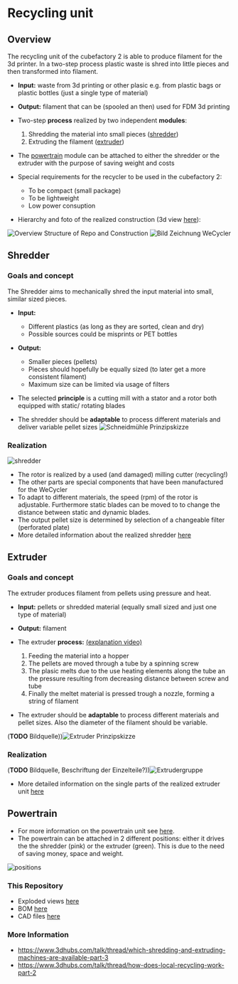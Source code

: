 # Recycling unit
## Overview

 The recycling unit of the cubefactory 2 is able to produce filament for the 3d printer. In a two-step process plastic waste is shred into little pieces and then transformed into filament.

+ __Input:__ waste from 3d printing or other plasic e.g. from plastic bags or plastic bottles (just a single type of material)

+ __Output:__ filament that can be (spooled an then) used for FDM 3d printing 

+ Two-step __process__ realized by two independent __modules__: 
	1. Shredding the material into small pieces ([shredder](#Shredder)) 
	2. Extruding the filament ([extruder](#Extruder))

+ The [powertrain](#Power) module can be attached to either the shredder or the extruder with the purpose of saving weight and costs

+ Special requirements for the recycler to be used in the cubefactory 2:
	+ To be compact (small package)
	+ To be lightweight
	+ Low power consuption 

+ Hierarchy and foto of the realized construction (3d view [here](CAD/CAD(stl)/00_00_00-wecycler.STL)):

 ![Overview Structure of Repo and Construction](images/WeCycler_structure.png)
![Bild Zeichnung WeCycler](images/wecycler_foto.jpg)

## Shredder <a name="Shredder"></a>
### Goals and concept
The Shredder aims to mechanically shred the input material into small, similar sized pieces.

+ __Input:__ 
	+ Different plastics (as long as they are sorted, clean and dry)
	+ Possible sources could be misprints or PET bottles
+ __Output:__
	+ Smaller pieces (pellets)
	+ Pieces should hopefully be equally sized (to later get a more consistent filament)
	+ Maximum size can be limited via usage of filters
	
+ The selected __principle__ is a cutting mill with a stator and a rotor both equipped with static/ rotating blades 
+ The shredder should be __adaptable__ to process different materials and deliver variable pellet sizes
![Schneidmühle Prinzipskizze](images/Schneidmuehle_prinzip_quelle.jpg)

### Realization
![shredder](images/shredder2.png)
+ The rotor is realized by a used (and damaged) milling cutter  (recycling!) 
+ The other parts are special components that have been manufactured for the WeCycler
+ To adapt to different materials, the speed (rpm) of the rotor is adjustable. Furthermore static blades can be moved to to change the distance between static and dynamic blades.
+ The output pellet size is determined by selection of a changeable filter (perforated plate)
+ More detailed information about the realized shredder [here](Shredder_Info.md)
 
## Extruder <a name="Extruder"></a>
### Goals and concept
The extruder produces filament from pellets using pressure and heat.

+ __Input:__ pellets or shredded material (equally small sized and just one type of material)
+ __Output:__ filament
+  The extruder __process:__ [(explanation video)](https://www.youtube.com/watch?v=WaB-dsB1Kfk)

	1. Feeding the material into a hopper
	2. The pellets are moved through a tube by a spinning screw
	3. The plasic melts due to the use heating elements along the tube an the pressure resulting from decreasing distance between screw and tube
	4. Finally the meltet material is pressed trough a nozzle, forming a string of filament
	 
+ The extruder should be __adaptable__ to process different materials and pellet sizes. Also the diameter of the filament should be variable.

(__TODO__ Bildquelle))![Extruder Prinzipskizze](images/Extruderschema2.jpg)

### Realization 
(__TODO__ Bildquelle, Beschriftung der Einzelteile?))![Extrudergruppe](images/Extruderbaugruppe.jpg)

+ More detailed information on the single parts of the realized extruder unit [here](Extruder_Info.md)
 
## Powertrain <a name="Power"></a>
+ For more information on the powertrain unit see [here](Powertrain_Info.md).
+ The powertrain can be attached in 2 different positions: either it drives the the shredder (pink) or the extruder (green). This is due to the need of saving money, space and weight.

![positions](images/powertrain_positions.jpg)
### This Repository
+  Exploded views [here](CAD/exploded_views)
+  BOM [here](BOM)
+  CAD files [here](CAD)

### More Information
+ https://www.3dhubs.com/talk/thread/which-shredding-and-extruding-machines-are-available-part-3
+ https://www.3dhubs.com/talk/thread/how-does-local-recycling-work-part-2
